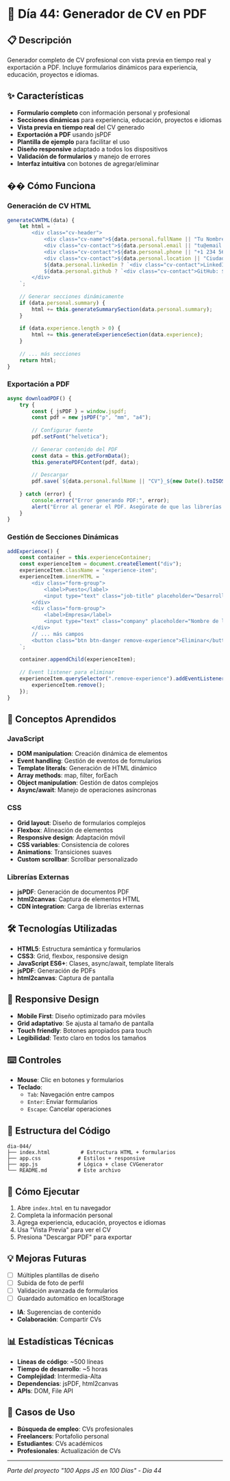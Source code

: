 # 📄 Día 44: Generador de CV en PDF

## 📋 Descripción
Generador completo de CV profesional con vista previa en tiempo real y exportación a PDF. Incluye formularios dinámicos para experiencia, educación, proyectos e idiomas.

## ✨ Características
- **Formulario completo** con información personal y profesional
- **Secciones dinámicas** para experiencia, educación, proyectos e idiomas
- **Vista previa en tiempo real** del CV generado
- **Exportación a PDF** usando jsPDF
- **Plantilla de ejemplo** para facilitar el uso
- **Diseño responsive** adaptado a todos los dispositivos
- **Validación de formularios** y manejo de errores
- **Interfaz intuitiva** con botones de agregar/eliminar

## �� Cómo Funciona

### Generación de CV HTML
```javascript
generateCVHTML(data) {
    let html = `
        <div class="cv-header">
            <div class="cv-name">${data.personal.fullName || "Tu Nombre"}</div>
            <div class="cv-contact">${data.personal.email || "tu@email.com"}</div>
            <div class="cv-contact">${data.personal.phone || "+1 234 567 8900"}</div>
            <div class="cv-contact">${data.personal.location || "Ciudad, País"}</div>
            ${data.personal.linkedin ? `<div class="cv-contact">LinkedIn: ${data.personal.linkedin}</div>` : ""}
            ${data.personal.github ? `<div class="cv-contact">GitHub: ${data.personal.github}</div>` : ""}
        </div>
    `;
    
    // Generar secciones dinámicamente
    if (data.personal.summary) {
        html += this.generateSummarySection(data.personal.summary);
    }
    
    if (data.experience.length > 0) {
        html += this.generateExperienceSection(data.experience);
    }
    
    // ... más secciones
    return html;
}
```

### Exportación a PDF
```javascript
async downloadPDF() {
    try {
        const { jsPDF } = window.jspdf;
        const pdf = new jsPDF("p", "mm", "a4");
        
        // Configurar fuente
        pdf.setFont("helvetica");
        
        // Generar contenido del PDF
        const data = this.getFormData();
        this.generatePDFContent(pdf, data);
        
        // Descargar
        pdf.save(`${data.personal.fullName || "CV"}_${new Date().toISOString().split("T")[0]}.pdf`);
        
    } catch (error) {
        console.error("Error generando PDF:", error);
        alert("Error al generar el PDF. Asegúrate de que las librerías estén cargadas correctamente.");
    }
}
```

### Gestión de Secciones Dinámicas
```javascript
addExperience() {
    const container = this.experienceContainer;
    const experienceItem = document.createElement("div");
    experienceItem.className = "experience-item";
    experienceItem.innerHTML = `
        <div class="form-group">
            <label>Puesto</label>
            <input type="text" class="job-title" placeholder="Desarrollador Frontend">
        </div>
        <div class="form-group">
            <label>Empresa</label>
            <input type="text" class="company" placeholder="Nombre de la empresa">
        </div>
        // ... más campos
        <button class="btn btn-danger remove-experience">Eliminar</button>
    `;
    
    container.appendChild(experienceItem);
    
    // Event listener para eliminar
    experienceItem.querySelector(".remove-experience").addEventListener("click", () => {
        experienceItem.remove();
    });
}
```

## 🎯 Conceptos Aprendidos

### JavaScript
- **DOM manipulation**: Creación dinámica de elementos
- **Event handling**: Gestión de eventos de formularios
- **Template literals**: Generación de HTML dinámico
- **Array methods**: map, filter, forEach
- **Object manipulation**: Gestión de datos complejos
- **Async/await**: Manejo de operaciones asíncronas

### CSS
- **Grid layout**: Diseño de formularios complejos
- **Flexbox**: Alineación de elementos
- **Responsive design**: Adaptación móvil
- **CSS variables**: Consistencia de colores
- **Animations**: Transiciones suaves
- **Custom scrollbar**: Scrollbar personalizado

### Librerías Externas
- **jsPDF**: Generación de documentos PDF
- **html2canvas**: Captura de elementos HTML
- **CDN integration**: Carga de librerías externas

## 🛠️ Tecnologías Utilizadas
- **HTML5**: Estructura semántica y formularios
- **CSS3**: Grid, flexbox, responsive design
- **JavaScript ES6+**: Clases, async/await, template literals
- **jsPDF**: Generación de PDFs
- **html2canvas**: Captura de pantalla

## 📱 Responsive Design
- **Mobile First**: Diseño optimizado para móviles
- **Grid adaptativo**: Se ajusta al tamaño de pantalla
- **Touch friendly**: Botones apropiados para touch
- **Legibilidad**: Texto claro en todos los tamaños

## ⌨️ Controles
- **Mouse**: Clic en botones y formularios
- **Teclado**: 
  - `Tab`: Navegación entre campos
  - `Enter`: Enviar formularios
  - `Escape`: Cancelar operaciones

## 🔧 Estructura del Código
```
dia-044/
├── index.html          # Estructura HTML + formularios
├── app.css            # Estilos + responsive
├── app.js             # Lógica + clase CVGenerator
└── README.md          # Este archivo
```

## 🚀 Cómo Ejecutar
1. Abre `index.html` en tu navegador
2. Completa la información personal
3. Agrega experiencia, educación, proyectos e idiomas
4. Usa "Vista Previa" para ver el CV
5. Presiona "Descargar PDF" para exportar

## 💡 Mejoras Futuras
- [ ] Múltiples plantillas de diseño
- [ ] Subida de foto de perfil
- [ ] Validación avanzada de formularios
- [ ] Guardado automático en localStorage
- **IA**: Sugerencias de contenido
- **Colaboración**: Compartir CVs

## 📊 Estadísticas Técnicas
- **Líneas de código**: ~500 líneas
- **Tiempo de desarrollo**: ~5 horas
- **Complejidad**: Intermedia-Alta
- **Dependencias**: jsPDF, html2canvas
- **APIs**: DOM, File API

## 📄 Casos de Uso
- **Búsqueda de empleo**: CVs profesionales
- **Freelancers**: Portafolio personal
- **Estudiantes**: CVs académicos
- **Profesionales**: Actualización de CVs

---
*Parte del proyecto "100 Apps JS en 100 Días" - Día 44*
